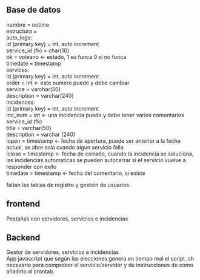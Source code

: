 ## Base de datos
nombre = notime  
estructura =  
	auto_logs:  
		id (primary key) = int, auto increment  
		service_id (fk) = char(10)  
		ok = voleano <- estado, 1 su funca 0 si no funca  
		timedate = timestamp  
	services:  
		id (primary key) = int, auto increment  
		order = int <- este numero puede y debe cambiar  
		service = varchar(50)  
		description = varchar(240)  
	incidences:  
		id (primary key) = int, auto increment  
		inc_num = int <- una incidencia puede y debe tener varios comentarios  
		service_id (fk)  
		title = varchar(50)  
		description = varchar (240)  
		iopen = timestamp <- fecha de apertura, puede ser anterior a la fecha actual, se abre sola cuando algun servicio falla  
		iclose = timestamp <- fecha de cerrado, cuando la incidencia se soluciona, las incidencias automaticas se pueden autocerrar si el servicio vuelve a responder con exito  
		timedate = timestamp <- fecha del comentario, si existe  
  
faltan las tablas de registro y gestoin de usuarios  

## frontend
Pestañas con servidores, servicios e incidencias  

## Backend
Gestor de servidores, servicios e incidencias  
App javascript que según las elecciones genera en tiempo real el script .sh necesario para comprobar el servicio/servidor y de instrucciones de como añadirlo al crontab.  